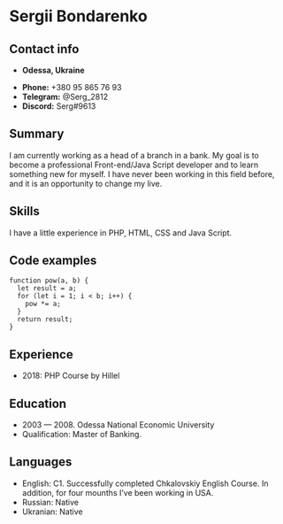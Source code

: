 # Sergii Bondarenko

## Contact info

* **Odessa, Ukraine**
- **Phone:** +380 95 865 76 93
- **Telegram:** @Serg_2812
- **Discord:** Serg#9613

## Summary
 I am currently working as a head of a branch in a bank. My goal is to become a professional Front-end/Java Script developer and to learn something new for myself. I have never been working in this field before, and it is an opportunity to change my live. 

## Skills

I have a little experience in PHP, HTML, CSS and Java Script.

## Code examples 
```
function pow(a, b) {
  let result = a;
  for (let i = 1; i < b; i++) {
    pow *= a;
  }
  return result;
}
```


## Experience
* 2018: PHP Course by Hillel 

## Education
* 2003 — 2008. Odessa National Economic University
* Qualification: Master of Banking. 

## Languages
* English: С1. Successfully completed Chkalovskiy English Course. In addition, for four mounths I’ve been working in USA.  
* Russian: Native
* Ukranian: Native
